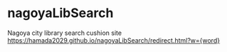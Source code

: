 # nagoyaLibSearch
Nagoya city library search cushion site
https://hamada2029.github.io/nagoyaLibSearch/redirect.html?w={word}
